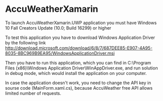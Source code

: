 # AccuWeatherXamarin

To launch AccuWeatherXamarin.UWP application you must have Windows 10 Fall Creators Update (10.0; Build 16299) or higher

To test this application you have to download Windows Application Driver by the following link http://download.microsoft.com/download/6/8/7/687DEE85-E907-4A95-8035-8BC969B9EA95/WindowsApplicationDriver.msi

Then you have to run this application, which you can find in C:\Program Files (x86)\Windows Application Driver\WinAppDriver.exe, and run solution in debug mode, which would install the application on your computer. 

In case the application doesn't work, you need to change the API key in sourse code (MainForm.xaml.cs), because AccuWeather free API allows limited number of requests.
